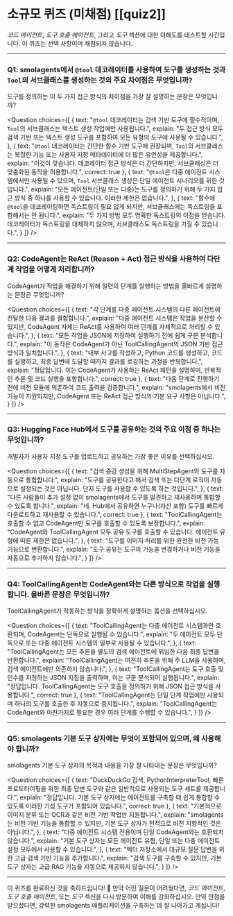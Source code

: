 # 소규모 퀴즈 (미채점) [[quiz2]]

*코드 에이전트*, *도구 호출 에이전트*, 그리고 *도구* 섹션에 대한 이해도를 테스트할 시간입니다. 이 퀴즈는 선택 사항이며 채점되지 않습니다.

---

### Q1: smolagents에서 `@tool` 데코레이터를 사용하여 도구를 생성하는 것과 `Tool`의 서브클래스를 생성하는 것의 주요 차이점은 무엇입니까?

도구를 정의하는 이 두 가지 접근 방식의 차이점을 가장 잘 설명하는 문장은 무엇입니까?

<Question
choices={[
  {
    text: "<code>@tool</code> 데코레이터는 검색 기반 도구에 필수적이며, <code>Tool</code>의 서브클래스는 텍스트 생성 작업에만 사용됩니다.",
    explain: "두 접근 방식 모두 검색 기반 또는 텍스트 생성 도구를 포함하여 모든 유형의 도구에 사용될 수 있습니다.",
  },
  {
    text: "<code>@tool</code> 데코레이터는 간단한 함수 기반 도구에 권장되며, <code>Tool</code>의 서브클래스는 복잡한 기능 또는 사용자 지정 메타데이터에 더 많은 유연성을 제공합니다.",
    explain: "이것이 맞습니다. 데코레이터 접근 방식은 더 간단하지만, 서브클래싱은 더 맞춤화된 동작을 허용합니다.",
    correct: true
  },
  {
    text: "<code>@tool</code>은 다중 에이전트 시스템에서만 사용될 수 있으며, <code>Tool</code> 서브클래스 생성은 단일 에이전트 시나리오를 위한 것입니다.",
    explain: "모든 에이전트(단일 또는 다중)는 도구를 정의하기 위해 두 가지 접근 방식 중 하나를 사용할 수 있습니다. 이러한 제한은 없습니다.",
  },
  {
    text: "함수에 <code>@tool</code>을 데코레이팅하면 독스트링이 필요 없게 되지만, 서브클래스에는 독스트링을 포함해서는 안 됩니다.",
    explain: "두 가지 방법 모두 명확한 독스트링의 이점을 얻습니다. 데코레이터가 독스트링을 대체하지 않으며, 서브클래스도 독스트링을 가질 수 있습니다.",
  }
]}
/>

---

### Q2: CodeAgent는 ReAct (Reason + Act) 접근 방식을 사용하여 다단계 작업을 어떻게 처리합니까?

CodeAgent가 작업을 해결하기 위해 일련의 단계를 실행하는 방법을 올바르게 설명하는 문장은 무엇입니까?

<Question
choices={[
  {
    text: "각 단계를 다중 에이전트 시스템의 다른 에이전트에 전달한 다음 결과를 결합합니다.",
    explain: "다중 에이전트 시스템은 작업을 분산할 수 있지만, CodeAgent 자체는 ReAct를 사용하여 여러 단계를 자체적으로 처리할 수 있습니다.",
  },
  {
    text: "모든 작업을 JSON에 저장하여 실행하기 전에 쉽게 구문 분석합니다.",
    explain: "이 동작은 CodeAgent가 아닌 ToolCallingAgent의 JSON 기반 접근 방식과 일치합니다.",
  },
  {
    text: "내부 사고를 작성하고, Python 코드를 생성하고, 코드를 실행하고, 최종 답변에 도달할 때까지 결과를 로깅하는 과정을 반복합니다.",
    explain: "정답입니다. 이는 CodeAgent가 사용하는 ReAct 패턴을 설명하며, 반복적인 추론 및 코드 실행을 포함합니다.",
    correct: true
  },
  {
    text: "다음 단계로 진행하기 전에 비전 모듈에 의존하여 코드 출력을 검증합니다.",
    explain: "smolagents에서 비전 기능이 지원되지만, CodeAgent 또는 ReAct 접근 방식의 기본 요구 사항은 아닙니다.",
  }
]}
/>

---

### Q3: Hugging Face Hub에서 도구를 공유하는 것의 주요 이점 중 하나는 무엇입니까?

개발자가 사용자 지정 도구를 업로드하고 공유하는 가장 좋은 이유를 선택하십시오.

<Question
choices={[
  {
    text: "검색 증강 생성을 위해 MultiStepAgent와 도구를 자동으로 통합합니다.",
    explain: "도구를 공유한다고 해서 검색 또는 다단계 로직이 자동으로 설정되는 것은 아닙니다. 단지 도구를 사용할 수 있도록 하는 것입니다.",
  },
  {
    text: "다른 사람들이 추가 설정 없이 smolagents에서 도구를 발견하고 재사용하며 통합할 수 있도록 합니다.",
    explain: "네. Hub에서 공유하면 누구나(자신 포함) 도구를 빠르게 다운로드하고 재사용할 수 있습니다.",
    correct: true
  },
  {
    text: "ToolCallingAgent는 호출할 수 없고 CodeAgent만 도구를 호출할 수 있도록 보장합니다.",
    explain: "CodeAgent와 ToolCallingAgent 모두 공유 도구를 호출할 수 있습니다. 에이전트 유형에 따른 제한은 없습니다.",
  },
  {
    text: "도구를 이미지 처리를 위한 완전한 비전 가능 기능으로 변환합니다.",
    explain: "도구 공유는 도구의 기능을 변경하거나 비전 기능을 자동으로 추가하지 않습니다.",
  }
]}
/>

---

### Q4: ToolCallingAgent는 CodeAgent와는 다른 방식으로 작업을 실행합니다. 올바른 문장은 무엇입니까?

ToolCallingAgent가 작동하는 방식을 정확하게 설명하는 옵션을 선택하십시오.

<Question
choices={[
  {
    text: "ToolCallingAgent는 다중 에이전트 시스템과만 호환되며, CodeAgent는 단독으로 실행될 수 있습니다.",
    explain: "두 에이전트 모두 단독으로 또는 다중 에이전트 시스템의 일부로 사용될 수 있습니다.",
  },
  {
    text: "ToolCallingAgent는 모든 추론을 별도의 검색 에이전트에 위임한 다음 최종 답변을 반환합니다.",
    explain: "ToolCallingAgent는 여전히 추론을 위해 주 LLM을 사용하며, 검색 에이전트에만 의존하지 않습니다.",
  },
  {
    text: "ToolCallingAgent는 도구 호출 및 인수를 지정하는 JSON 지침을 출력하며, 이는 구문 분석되어 실행됩니다.",
    explain: "정답입니다. ToolCallingAgent는 도구 호출을 정의하기 위해 JSON 접근 방식을 사용합니다.",
    correct: true
  },
  {
    text: "ToolCallingAgent는 단일 단계 작업에만 사용되며 하나의 도구를 호출한 후 자동으로 중지됩니다.",
    explain: "ToolCallingAgent는 CodeAgent와 마찬가지로 필요한 경우 여러 단계를 수행할 수 있습니다.",
  }
]}
/>

---

### Q5: smolagents 기본 도구 상자에는 무엇이 포함되어 있으며, 왜 사용해야 합니까?

smolagents 기본 도구 상자의 목적과 내용을 가장 잘 나타내는 문장은 무엇입니까?

<Question
choices={[
  {
    text: "DuckDuckGo 검색, PythonInterpreterTool, 빠른 프로토타이핑을 위한 최종 답변 도구와 같은 일반적으로 사용되는 도구 세트를 제공합니다.",
    explain: "정답입니다. 기본 도구 상자에는 에이전트를 구축할 때 쉽게 통합할 수 있도록 이러한 기성 도구가 포함되어 있습니다.",
    correct: true
  },
  {
    text: "기본적으로 이미지 분류 또는 OCR과 같은 비전 기반 작업만 지원합니다.",
    explain: "smolagents는 비전 기반 기능을 통합할 수 있지만, 기본 도구 상자가 전적으로 비전 지향적인 것은 아닙니다.",
  },
  {
    text: "다중 에이전트 시스템 전용이며 단일 CodeAgent와는 호환되지 않습니다.",
    explain: "기본 도구 상자는 모든 에이전트 유형, 단일 또는 다중 에이전트 설정 모두에서 사용할 수 있습니다.",
  },
  {
    text: "벡터 저장소에서 대규모 질문 답변을 위한 고급 검색 기반 기능을 추가합니다.",
    explain: "검색 도구를 구축할 수 있지만, 기본 도구 상자는 고급 RAG 기능을 자동으로 제공하지 않습니다.",
  }
]}
/>

---

이 퀴즈를 완료하신 것을 축하드립니다! 🎉 만약 어떤 질문이 어려웠다면, *코드 에이전트*, *도구 호출 에이전트*, 또는 *도구* 섹션을 다시 방문하여 이해를 강화하십시오. 만약 만점을 받으셨다면, 강력한 smolagents 애플리케이션을 구축하는 데 잘 나아가고 계십니다!